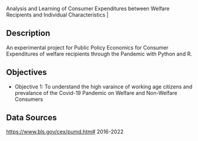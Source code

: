 Analysis and Learning of Consumer Expenditures between Welfare Recipients and Individual Characteristics |

## Description
An experimental project for Public Policy Economics for Consumer Expenditures of welfare recipients through the Pandemic with Python and R. 

## Objectives
- Objective 1: To understand the high varaince of working age citizens and prevalance of the Covid-19 Pandemic on Welfare and Non-Welfare Consumers

## Data Sources
https://www.bls.gov/cex/pumd.htm#
2016-2022
